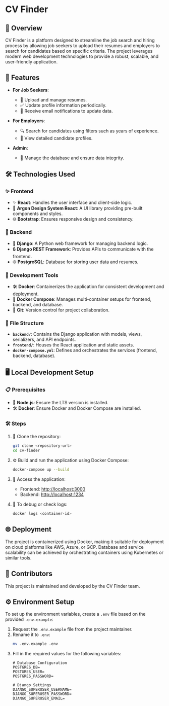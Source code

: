 # CV Finder

## 🌟 Overview
CV Finder is a platform designed to streamline the job search and hiring process by allowing job seekers to upload their resumes and employers to search for candidates based on specific criteria. The project leverages modern web development technologies to provide a robust, scalable, and user-friendly application.

## 🚀 Features
- **For Job Seekers**: 
  - 📄 Upload and manage resumes.
  - ✅ Update profile information periodically.
  - 📧 Receive email notifications to update data.

- **For Employers**: 
  - 🔍 Search for candidates using filters such as years of experience.
  - 📃 View detailed candidate profiles.

- **Admin**: 
  - 🔧 Manage the database and ensure data integrity.

## 🛠️ Technologies Used

### ✨ Frontend
- ✨ **React**: Handles the user interface and client-side logic.
- 🔬 **Argon Design System React**: A UI library providing pre-built components and styles.
- 🌐 **Bootstrap**: Ensures responsive design and consistency.

### 📝 Backend
- 📝 **Django**: A Python web framework for managing backend logic.
- 🔒 **Django REST Framework**: Provides APIs to communicate with the frontend.
- 🌐 **PostgreSQL**: Database for storing user data and resumes.

### 🧰 Development Tools
- 🛠️ **Docker**: Containerizes the application for consistent development and deployment.
- 🔁 **Docker Compose**: Manages multi-container setups for frontend, backend, and database.
- 🔧 **Git**: Version control for project collaboration.

### 📂 File Structure
- **`backend/`**: Contains the Django application with models, views, serializers, and API endpoints.
- **`frontend/`**: Houses the React application and static assets.
- **`docker-compose.yml`**: Defines and orchestrates the services (frontend, backend, database).

## 🖥️ Local Development Setup

### 📋 Prerequisites
- 📅 **Node.js**: Ensure the LTS version is installed.
- 🛠️ **Docker**: Ensure Docker and Docker Compose are installed.

### 🛠️ Steps
1. 🔧 Clone the repository:
   ```bash
   git clone <repository-url>
   cd cv-finder
   ```

2. ⚙️ Build and run the application using Docker Compose:
   ```bash
   docker-compose up --build
   ```

3. 🔗 Access the application:
   - Frontend: [http://localhost:3000](http://localhost:3000)
   - Backend: [http://localhost:1234](http://localhost:1234)

4. 🔢 To debug or check logs:
   ```bash
   docker logs <container-id>
   ```

## 🌐 Deployment
The project is containerized using Docker, making it suitable for deployment on cloud platforms like AWS, Azure, or GCP. Database and service scalability can be achieved by orchestrating containers using Kubernetes or similar tools.

## 👥 Contributors
This project is maintained and developed by the CV Finder team.

## ⚙️ Environment Setup
To set up the environment variables, create a `.env` file based on the provided `.env.example`:
1. Request the `.env.example` file from the project maintainer.
2. Rename it to `.env`:
   ```bash
   mv .env.example .env
   ```
3. Fill in the required values for the following variables:
   ```env
   # Database Configuration
   POSTGRES_DB=
   POSTGRES_USER=
   POSTGRES_PASSWORD=

   # Django Settings
   DJANGO_SUPERUSER_USERNAME=
   DJANGO_SUPERUSER_PASSWORD=
   DJANGO_SUPERUSER_EMAIL=
   ```
